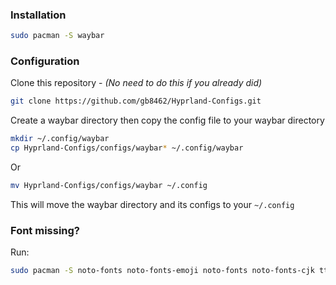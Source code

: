 ###  Installation

```bash
sudo pacman -S waybar
```

### Configuration

Clone this repository - _(No need to do this if you already did)_
```bash
git clone https://github.com/gb8462/Hyprland-Configs.git
```

Create a waybar directory then copy the config file to your waybar directory
```bash
mkdir ~/.config/waybar
cp Hyprland-Configs/configs/waybar* ~/.config/waybar
```

Or

```bash
mv Hyprland-Configs/configs/waybar ~/.config
```
This will move the waybar directory and its configs to your `~/.config`


### Font missing?

Run:

```bash
sudo pacman -S noto-fonts noto-fonts-emoji noto-fonts noto-fonts-cjk ttf-font-awesome
```